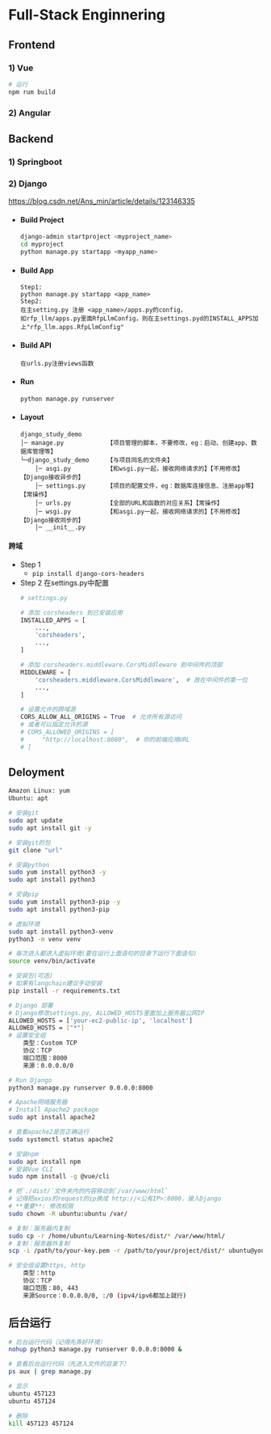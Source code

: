 # Full-Stack Enginnering
## Frontend

### 1) Vue
```bash
# 运行
npm rum build

```

### 2) Angular

## Backend

### 1) Springboot

### 2) Django
https://blog.csdn.net/Ans_min/article/details/123146335

- #### **Build Project**
    ```bash
    django-admin startproject <myproject_name>
    cd myproject
    python manage.py startapp <myapp_name>
    ```
- #### **Build App**
    ```
    Step1:
    python manage.py startapp <app_name>
    Step2:
    在主setting.py 注册 <app_name>/apps.py的config，
    如rfp_llm/apps.py里面RfpLlmConfig，则在主settings.pyd的INSTALL_APPS加上"rfp_llm.apps.RfpLlmConfig"
    ```

- #### **Build API**
    ```
    在urls.py注册views函数
    ```

- #### **Run**
    ```bash
    python manage.py runserver
    ```

- #### **Layout**
    ```
    django_study_demo
    │─ manage.py			【项目管理的脚本，不要修改，eg：启动、创建app、数据库管理等】
    └─django_study_demo		【与项目同名的文件夹】
        │─ asgi.py			【和wsgi.py一起，接收网络请求的】【不用修改】【Django接收异步的】
        │─ settings.py		【项目的配置文件，eg：数据库连接信息、注册app等】【常操作】
        │─ urls.py			【全部的URL和函数的对应关系】【常操作】
        │─ wsgi.py			【和asgi.py一起，接收网络请求的】【不用修改】【Django接收同步的】
        │─ __init__.py
    ```

#### 跨域
- Step 1 
    - `pip install django-cors-headers`
- Step 2 在settings.py中配置
    ```python
    # settings.py

    # 添加 corsheaders 到已安装应用
    INSTALLED_APPS = [
        ...,
        'corsheaders',
        ...,
    ]

    # 添加 corsheaders.middleware.CorsMiddleware 到中间件的顶部
    MIDDLEWARE = [
        'corsheaders.middleware.CorsMiddleware',  # 放在中间件的第一位
        ...,
    ]

    # 设置允许的跨域源
    CORS_ALLOW_ALL_ORIGINS = True  # 允许所有源访问
    # 或者可以指定允许的源
    # CORS_ALLOWED_ORIGINS = [
    #     "http://localhost:8080",  # 你的前端应用URL
    # ]
    ```

## Deloyment 
```bash
Amazon Linux: yum
Ubuntu: apt

# 安装git
sudo apt update
sudo apt install git -y

# 安装git的包
git clone "url"

# 安装python
sudo yum install python3 -y
sudo apt install python3

# 安装pip
sudo yum install python3-pip -y
sudo apt install python3-pip

# 虚拟环境
sudo apt install python3-venv
python3 -m venv venv

# 每次进入都进入虚拟环境(要在运行上面语句的目录下运行下面语句)
source venv/bin/activate

# 安装包(可选)
# 如果有langchain建议手动安装
pip install -r requirements.txt

# Django 部署
# Django修改settings.py, ALLOWED_HOSTS里面加上服务器公网IP
ALLOWED_HOSTS = ['your-ec2-public-ip', 'localhost']
ALLOWED_HOSTS = ["*"]
# 设置安全组
    类型：Custom TCP
    协议：TCP
    端口范围：8000
    来源：0.0.0.0/0

# Run Django
python3 manage.py runserver 0.0.0.0:8000

# Apache网络服务器
# Install Apache2 package
sudo apt install apache2

# 查看apache2是否正确运行
sudo systemctl status apache2

# 安装npm 
sudo apt install npm
# 安装Vue CLI
sudo npm install -g @vue/cli

# 把`./dist/`文件夹内的内容移动到`/var/www/html`
# 记得把axios的request的ip换成 http://<公有IP>:8000，接入Django
# **重要**: 修改权限
sudo chown -R ubuntu:ubuntu /var/

# 复制：服务器内复制
sudo cp -r /home/ubuntu/Learning-Notes/dist/* /var/www/html/
# 复制：服务器外复制
scp -i /path/to/your-key.pem -r /path/to/your/project/dist/* ubuntu@your-ec2-ip:/var/www/html/

# 安全组设置https, http
    类型：http
    协议：TCP
    端口范围：80, 443
    来源Source：0.0.0.0/0, :/0 (ipv4/ipv6都加上就行)
```

## 后台运行
```bash
# 后台运行代码（记得先弄好环境）
nohup python3 manage.py runserver 0.0.0.0:8000 &

# 查看后台运行代码（先进入文件的目录下）
ps aux | grep manage.py

# 显示
ubuntu 457123
ubuntu 457124

# 删除
kill 457123 457124
```
